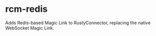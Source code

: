 # rcm-redis
Adds Redis-based Magic Link to RustyConnector, replacing the native WebSocket Magic Link.
